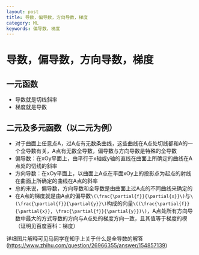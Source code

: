 ```yaml
---
layout: post
title: 导数，偏导数，方向导数，梯度
category: ML
keywords: 偏导数，梯度
---
```

# 导数，偏导数，方向导数，梯度
## 一元函数
* 导数就是切线斜率
* 梯度就是导数
## 二元及多元函数（以二元为例）
* 对于曲面上任意点A，过A点有无数条曲线，这些曲线在A点处切线都和A的一个全导数有关，A点有无数全导数，偏导数与方向导数是特殊的全导数
* 偏导数：在xOy平面上，由平行于x轴或y轴的直线在曲面上所确定的曲线在A点处的切线的斜率
* 方向导数：在xOy平面上，以曲面上A点在平面xOy上的投影点为起点的射线在曲面上所确定的曲线在A点的斜率
* 总的来说，偏导数，方向导数和全导数是由曲面上过A点的不同曲线来确定的
* 在A点的梯度就是由A点的偏导数`\(\frac{\partial{f}}{\partial{x}}\)`与`\(\frac{\partial{f}}{\partial{y}}\)`构成的向量`\((\frac{\partial{f}}{\partial{x}}, \frac{\partial{f}}{\partial{y}})\)`，A点处所有方向导数中最大的方式导数的方向与A点处的梯度方向一致，且其值等于梯度的模（证明见百度百科：梯度）


详细图片解释可见马同学在知乎上关于什么是全导数的解答(https://www.zhihu.com/question/26966355/answer/154857139)

